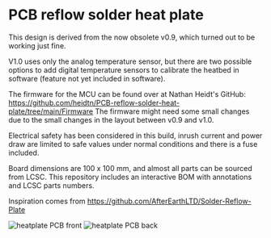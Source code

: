 # PCB reflow solder heat plate
This design is derived from the now obsolete v0.9, which turned out to be working just fine.

V1.0 uses only the analog temperature sensor, but there are two possible options to add digital temperature sensors to calibrate the heatbed in software (feature not yet included in software).

The firmware for the MCU can be found over at Nathan Heidt's GitHub: https://github.com/heidtn/PCB-reflow-solder-heat-plate/tree/main/Firmware
The firmware might need some small changes due to the small changes in the layout between v0.9 and v1.0.

Electrical safety has been considered in this build, inrush current and power draw are limited to safe values under normal conditions and there is a fuse included.

Board dimensions are 100 x 100 mm, and almost all parts can be sourced from LCSC.
This repository includes an interactive BOM with annotations and LCSC parts numbers.

Inspiration comes from https://github.com/AfterEarthLTD/Solder-Reflow-Plate

![heatplate PCB front](https://github.com/DerSpatz/PCB-reflow-solder-heat-plate/blob/main/Heatplate_v1.0/renders/Heatplate_v1.0_front.png)
![heatplate PCB back](https://github.com/DerSpatz/PCB-reflow-solder-heat-plate/blob/main/Heatplate_v1.0/renders/Heatplate_v1.0_back.png)
